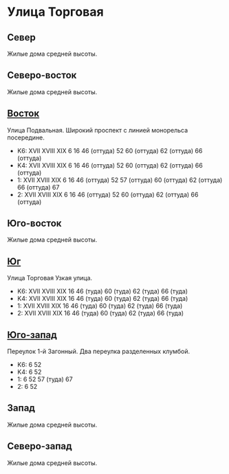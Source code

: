 # Улица Торговая

## Север

Жилые дома средней высоты.

## Северо-восток

Жилые дома средней высоты.

## [Восток](./470065.md)

Улица Подвальная.
Широкий проспект с линией монорельса посередине.

* K6:   XVII    XVIII   XIX
        6   16  46 (оттуда) 52  60 (оттуда) 62 (оттуда) 66 (оттуда)
* K4:   XVII    XVIII   XIX
        6   16  46 (оттуда) 52  60 (оттуда) 62 (оттуда) 66 (оттуда)
* 1:    XVII    XVIII   XIX
        6   16  46 (оттуда) 52  57 (оттуда) 60 (оттуда) 62 (оттуда) 66 (оттуда) 67
* 2:    XVII    XVIII   XIX
        6   16  46 (оттуда) 52  60 (оттуда) 62 (оттуда) 66 (оттуда)

## Юго-восток

Жилые дома средней высоты.

## [Юг](./465070.md)

Улица Торговая
Узкая улица.

* K6:   XVII    XVIII   XIX
        16  46 (туда)   60 (туда)   62 (туда)   66 (туда)
* K4:   XVII    XVIII   XIX
        16  46 (туда)   60 (туда)   62 (туда)   66 (туда)
* 1:    XVII    XVIII   XIX
        16  46 (туда)   60 (туда)   62 (туда)   66 (туда)
* 2:    XVII    XVIII   XIX
        16  46 (туда)   60 (туда)   62 (туда)   66 (туда)

## [Юго-запад](./460070.md)

Переулок 1-й Загонный.
Два переулка разделенных клумбой.

* K6:   6   52
* K4:   6   52
* 1:    6   52  57 (туда)   67
* 2:    6   52

## Запад

Жилые дома средней высоты.

## Северо-запад

Жилые дома средней высоты.
